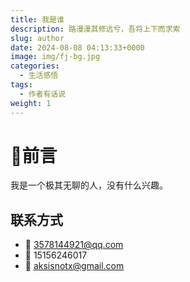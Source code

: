 ```yaml
---
title: 我是谁
description: 路漫漫其修远兮，吾将上下而求索
slug: author
date: 2024-08-08 04:13:33+0000
image: img/fj-bg.jpg
categories:
  - 生活感悟
tags:
  - 作者有话说
weight: 1
---
```


# 📄前言
我是一个极其无聊的人，没有什么兴趣。

## 联系方式
- 🐧 3578144921@qq.com
- 📱 15156246017
- 📩 aksisnotx@gmail.com